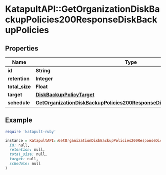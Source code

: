 # KatapultAPI::GetOrganizationDiskBackupPolicies200ResponseDiskBackupPolicies

## Properties

| Name | Type | Description | Notes |
| ---- | ---- | ----------- | ----- |
| **id** | **String** |  | [optional] |
| **retention** | **Integer** |  | [optional] |
| **total_size** | **Float** |  | [optional] |
| **target** | [**DiskBackupPolicyTarget**](DiskBackupPolicyTarget.md) |  | [optional] |
| **schedule** | [**GetOrganizationDiskBackupPolicies200ResponseDiskBackupPoliciesSchedule**](GetOrganizationDiskBackupPolicies200ResponseDiskBackupPoliciesSchedule.md) |  | [optional] |

## Example

```ruby
require 'katapult-ruby'

instance = KatapultAPI::GetOrganizationDiskBackupPolicies200ResponseDiskBackupPolicies.new(
  id: null,
  retention: null,
  total_size: null,
  target: null,
  schedule: null
)
```


